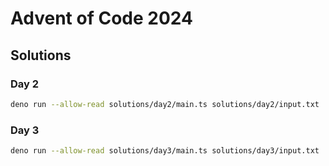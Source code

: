 # Advent of Code 2024

## Solutions

### Day 2

```bash
deno run --allow-read solutions/day2/main.ts solutions/day2/input.txt
```

### Day 3

```bash
deno run --allow-read solutions/day3/main.ts solutions/day3/input.txt
```